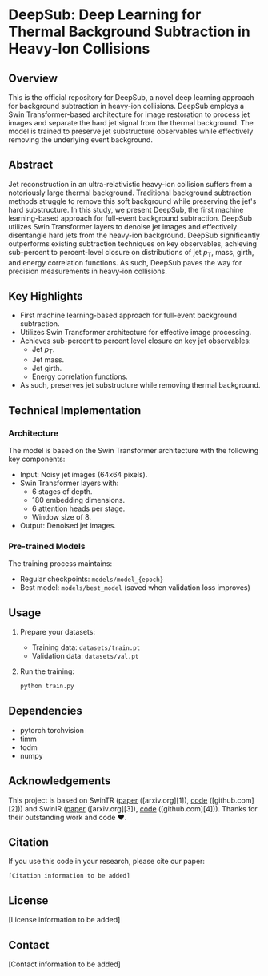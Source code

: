 # DeepSub: Deep Learning for Thermal Background Subtraction in Heavy-Ion Collisions

## Overview

This is the official repository for DeepSub, a novel deep learning approach for background subtraction in heavy-ion collisions. DeepSub employs a Swin Transformer-based architecture for image restoration to process jet images and separate the hard jet signal from the thermal background. The model is trained to preserve jet substructure observables while effectively removing the underlying event background.

## Abstract

Jet reconstruction in an ultra-relativistic heavy-ion collision suffers from a notoriously large thermal background. Traditional background subtraction methods struggle to remove this soft background while preserving the jet's hard substructure. In this study, we present DeepSub, the first machine learning-based approach for full-event background subtraction. DeepSub utilizes Swin Transformer layers to denoise jet images and effectively disentangle hard jets from the heavy-ion background. DeepSub significantly outperforms existing subtraction techniques on key observables, achieving sub-percent to percent-level closure on distributions of jet $p_\mathrm{T}$, mass, girth, and energy correlation functions. As such, DeepSub paves the way for precision measurements in heavy-ion collisions.

## Key Highlights

- First machine learning-based approach for full-event background subtraction.
- Utilizes Swin Transformer architecture for effective image processing.
- Achieves sub-percent to percent level closure on key jet observables:
  - Jet $p_\mathrm{T}$.
  - Jet mass.
  - Jet girth.
  - Energy correlation functions.
- As such, preserves jet substructure while removing thermal background.

## Technical Implementation

### Architecture

The model is based on the Swin Transformer architecture with the following key components:
- Input: Noisy jet images (64x64 pixels).
- Swin Transformer layers with:
  - 6 stages of depth.
  - 180 embedding dimensions.
  - 6 attention heads per stage.
  - Window size of 8.
- Output: Denoised jet images.

### Pre-trained Models

The training process maintains:
- Regular checkpoints: `models/model_{epoch}`
- Best model: `models/best_model` (saved when validation loss improves)

## Usage

1. Prepare your datasets:
   - Training data: `datasets/train.pt`
   - Validation data: `datasets/val.pt`

2. Run the training:
   ```bash
   python train.py
   ```

## Dependencies

- pytorch torchvision
- timm
- tqdm
- numpy

## Acknowledgements

This project is based on SwinTR ([paper](https://arxiv.org/abs/2103.14030) ([arxiv.org][1]), [code](https://github.com/microsoft/Swin-Transformer) ([github.com][2])) and SwinIR ([paper](https://arxiv.org/abs/2108.10257) ([arxiv.org][3]), [code](https://github.com/JingyunLiang/SwinIR) ([github.com][4])). Thanks for their outstanding work and code ❤️.

## Citation

If you use this code in your research, please cite our paper:
```
[Citation information to be added]
```

## License

[License information to be added]

## Contact

[Contact information to be added]
